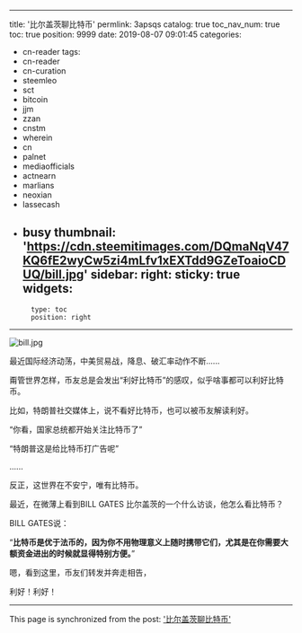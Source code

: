 
---
title: '比尔盖茨聊比特币'
permlink: 3apsqs
catalog: true
toc_nav_num: true
toc: true
position: 9999
date: 2019-08-07 09:01:45
categories:
- cn-reader
tags:
- cn-reader
- cn-curation
- steemleo
- sct
- bitcoin
- jjm
- zzan
- cnstm
- wherein
- cn
- palnet
- mediaofficials
- actnearn
- marlians
- neoxian
- lassecash
- busy
thumbnail: 'https://cdn.steemitimages.com/DQmaNqV47KQ6fE2wyCw5zi4mLfv1xEXTdd9GZeToaioCDUQ/bill.jpg'
sidebar:
    right:
        sticky: true
widgets:
    -
        type: toc
        position: right
---


![bill.jpg](https://cdn.steemitimages.com/DQmaNqV47KQ6fE2wyCw5zi4mLfv1xEXTdd9GZeToaioCDUQ/bill.jpg)

最近国际经济动荡，中美贸易战，降息、破汇率动作不断......

甭管世界怎样，币友总是会发出“利好比特币”的感叹，似乎啥事都可以利好比特币。

比如，特朗普社交媒体上，说不看好比特币，也可以被币友解读利好。

“你看，国家总统都开始关注比特币了”

“特朗普这是给比特币打广告呢”

......

反正，这世界在不安宁，唯有比特币。

最近，在微薄上看到BILL GATES 比尔盖茨的一个什么访谈，他怎么看比特币？

BILL GATES说：

“**比特币是优于法币的，因为你不用物理意义上随时携带它们，尤其是在你需要大额资金进出的时候就显得特别方便。**”

嗯，看到这里，币友们转发并奔走相告，

利好！利好！

- - -

This page is synchronized from the post: ['比尔盖茨聊比特币'](https://steemit.com/@yellowbird/3apsqs)

